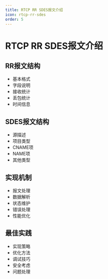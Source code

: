 ```yaml
---
title: RTCP RR SDES报文介绍
icon: rtcp-rr-sdes
order: 5
---
```


# RTCP RR SDES报文介绍

## RR报文结构
- 基本格式
- 字段说明
- 接收统计
- 丢包统计
- 时间信息

## SDES报文结构
- 源描述
- 项目类型
- CNAME项
- NAME项
- 其他类型

## 实现机制
- 报文处理
- 数据解析
- 状态维护
- 错误处理
- 性能优化

## 最佳实践
- 实现策略
- 优化方法
- 调试技巧
- 安全考虑
- 问题处理
